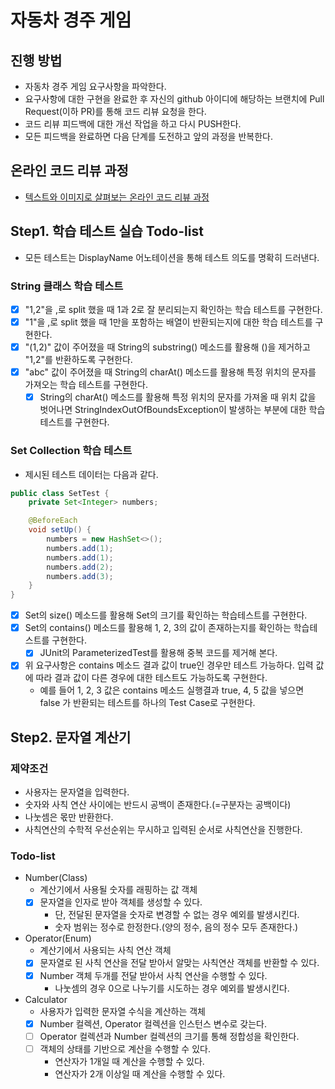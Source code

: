 # 자동차 경주 게임
## 진행 방법
* 자동차 경주 게임 요구사항을 파악한다.
* 요구사항에 대한 구현을 완료한 후 자신의 github 아이디에 해당하는 브랜치에 Pull Request(이하 PR)를 통해 코드 리뷰 요청을 한다.
* 코드 리뷰 피드백에 대한 개선 작업을 하고 다시 PUSH한다.
* 모든 피드백을 완료하면 다음 단계를 도전하고 앞의 과정을 반복한다.

## 온라인 코드 리뷰 과정
* [텍스트와 이미지로 살펴보는 온라인 코드 리뷰 과정](https://github.com/next-step/nextstep-docs/tree/master/codereview)

## Step1. 학습 테스트 실습 Todo-list
- 모든 테스트는 DisplayName 어노테이션을 통해 테스트 의도를 명확히 드러낸다.

### String 클래스 학습 테스트
- [X] "1,2"을 ,로 split 했을 때 1과 2로 잘 분리되는지 확인하는 학습 테스트를 구현한다.
- [X] "1"을 ,로 split 했을 때 1만을 포함하는 배열이 반환되는지에 대한 학습 테스트를 구현한다.
- [X] "(1,2)" 값이 주어졌을 때 String의 substring() 메소드를 활용해 ()을 제거하고 "1,2"를 반환하도록 구현한다.
- [X] "abc" 값이 주어졌을 때 String의 charAt() 메소드를 활용해 특정 위치의 문자를 가져오는 학습 테스트를 구현한다.
    - [X] String의 charAt() 메소드를 활용해 특정 위치의 문자를 가져올 때 위치 값을 벗어나면 StringIndexOutOfBoundsException이 발생하는 부분에 대한 학습 테스트를 구현한다.

### Set Collection 학습 테스트
- 제시된 테스트 데이터는 다음과 같다.
```java
public class SetTest {
    private Set<Integer> numbers;

    @BeforeEach
    void setUp() {
        numbers = new HashSet<>();
        numbers.add(1);
        numbers.add(1);
        numbers.add(2);
        numbers.add(3);
    }
}
```
- [X] Set의 size() 메소드를 활용해 Set의 크기를 확인하는 학습테스트를 구현한다.
- [X] Set의 contains() 메소드를 활용해 1, 2, 3의 값이 존재하는지를 확인하는 학습테스트를 구현한다.
    - [X] JUnit의 ParameterizedTest를 활용해 중복 코드를 제거해 본다.
- [X] 위 요구사항은 contains 메소드 결과 값이 true인 경우만 테스트 가능하다. 입력 값에 따라 결과 값이 다른 경우에 대한 테스트도 가능하도록 구현한다.
    - 예를 들어 1, 2, 3 값은 contains 메소드 실행결과 true, 4, 5 값을 넣으면 false 가 반환되는 테스트를 하나의 Test Case로 구현한다.

## Step2. 문자열 계산기
### 제약조건
- 사용자는 문자열을 입력한다.
- 숫자와 사칙 연산 사이에는 반드시 공백이 존재한다.(=구분자는 공백이다)
- 나눗셈은 몫만 반환한다.
- 사칙연산의 수학적 우선순위는 무시하고 입력된 순서로 사칙연산을 진행한다.

### Todo-list
- Number(Class)
    - 계산기에서 사용될 숫자를 래핑하는 값 객체
    - [X] 문자열을 인자로 받아 객체를 생성할 수 있다.
        - 단, 전달된 문자열을 숫자로 변경할 수 없는 경우 예외를 발생시킨다.
        - 숫자 범위는 정수로 한정한다.(양의 정수, 음의 정수 모두 존재한다.)
- Operator(Enum)
    - 계산기에서 사용되는 사칙 연산 객체
    - [X] 문자열로 된 사칙 연산을 전달 받아서 알맞는 사칙연산 객체를 반환할 수 있다.
    - [X] Number 객체 두개를 전달 받아서 사칙 연산을 수행할 수 있다.
        - 나눗셈의 경우 0으로 나누기를 시도하는 경우 예외를 발생시킨다.
- Calculator
    - 사용자가 입력한 문자열 수식을 계산하는 객체
    - [X] Number 컬렉션, Operator 컬렉션을 인스턴스 변수로 갖는다.
    - [ ] Operator 컬렉션과 Number 컬렉션의 크기를 통해 정합성을 확인한다.
    - [ ] 객체의 상태를 기반으로 계산을 수행할 수 있다.
        - 연산자가 1개일 때 계산을 수행할 수 있다.
        - 연산자가 2개 이상일 때 계산을 수행할 수 있다.
